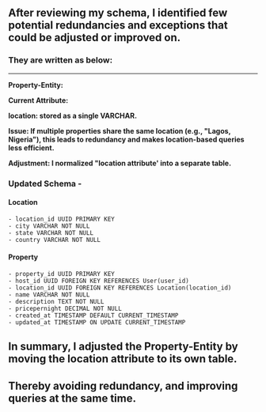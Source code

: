## After reviewing my schema, I identified few potential redundancies and exceptions that could be adjusted or improved on.

### They are written as below:
-------------------------------------------------------------------------------------------------

**Property-Entity:**

**Current Attribute:**

**location: stored as a single VARCHAR.**

**Issue: If multiple properties share the same location (e.g., "Lagos, Nigeria"), this leads to redundancy and makes location-based queries less efficient.**

**Adjustment: I normalized "location attribute' into a separate table.**

### Updated Schema -

#### Location
    - location_id UUID PRIMARY KEY
    - city VARCHAR NOT NULL
    - state VARCHAR NOT NULL
    - country VARCHAR NOT NULL
    
#### Property
    - property_id UUID PRIMARY KEY
    - host_id UUID FOREIGN KEY REFERENCES User(user_id)
    - location_id UUID FOREIGN KEY REFERENCES Location(location_id)
    - name VARCHAR NOT NULL
    - description TEXT NOT NULL
    - pricepernight DECIMAL NOT NULL
    - created_at TIMESTAMP DEFAULT CURRENT_TIMESTAMP
    - updated_at TIMESTAMP ON UPDATE CURRENT_TIMESTAMP

## In summary, I adjusted the Property-Entity by moving the location attribute to its own table.
## Thereby avoiding redundancy, and improving queries at the same time.
